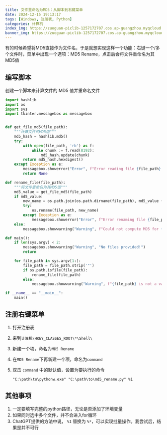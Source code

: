 ```yaml
---
title: 文件重命名为MD5：从脚本到右键菜单
date: 2024-12-15 19:13:17
tags: [Windows, 注册表, Python]
categories: 计算机
index_img: https://zuoguan-piclib-1257172707.cos.ap-guangzhou.myqcloud.com/assets/14.jpg?imageMogr2/thumbnail/700x320>
banner_img: https://zuoguan-piclib-1257172707.cos.ap-guangzhou.myqcloud.com/assets/14.jpg
---
```


有的时候希望将MD5直接作为文件名，于是就想实现这样一个功能：右键一个/多个文件时，菜单中出现一个选项：MD5 Rename，点击后会将文件重命名为其MD5值

## 编写脚本

创建一个脚本来计算文件的 MD5 值并重命名文件

```python
import hashlib
import os
import sys
import tkinter.messagebox as messagebox


def get_file_md5(file_path):
    """计算文件的MD5值"""
    md5_hash = hashlib.md5()
    try:
        with open(file_path, 'rb') as f:
            while chunk := f.read(8192):
                md5_hash.update(chunk)
        return md5_hash.hexdigest()
    except Exception as e:
        messagebox.showerror("Error", f"Error reading file {file_path}: {e}")
        return None

def rename_file(file_path):
    """将文件重命名为其MD5值"""
    md5_value = get_file_md5(file_path)
    if md5_value:
        new_name = os.path.join(os.path.dirname(file_path), md5_value + os.path.splitext(file_path)[1])
        try:
            os.rename(file_path, new_name)
        except Exception as e:
            messagebox.showerror("Error", f"Error renaming file {file_path}: {e}")
    else:
        messagebox.showwarning("Warning", f"Could not compute MD5 for {file_path}")

def main():
    if len(sys.argv) < 2:
        messagebox.showwarning("Warning", "No files provided!")
        return

    for file_path in sys.argv[1:]:
        file_path = file_path.strip('"')
        if os.path.isfile(file_path):
            rename_file(file_path)
        else:
            messagebox.showwarning("Warning", f"{file_path} is not a valid file")

if __name__ == "__main__":
    main()
```

## 注册右键菜单

1. 打开注册表

2. 来到`计算机\HKEY_CLASSES_ROOT\*\Shell\`

3. 新建一个项，命名为`MD5 Rename`

4. 在`MD5 Rename`下再新建一个项，命名为`command`

5. 双击 `command` 中的默认值，设置为要执行的命令

   ```
   "C:\path\to\pythonw.exe" "C:\path\to\md5_rename.py" %1
   ```

## 其他事项

1. 一定要填写完整的python路径，无论是否添加了环境变量
2. 如果同时选中多个文件，并不会进入for循环
3. ChatGPT提供的方法中说， `%1` 替换为 `%*`，可以实现批量操作。我尝试后，结果是并不可行
